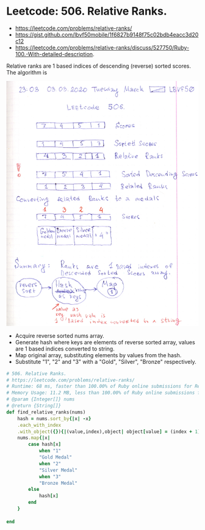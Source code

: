 # Leetcode: 506. Relative Ranks. 

- https://leetcode.com/problems/relative-ranks/
- https://gist.github.com/lbvf50mobile/1f6827b9148f75c02bdb4eacc3d20c12
- https://leetcode.com/problems/relative-ranks/discuss/527750/Ruby-100.-With-detailed-description.

Relative ranks are 1 based indices of descending (reverse) sorted scores. The algorithm is

![Description of LC506 score, reverse sorted score, hash, and mapping.](lc506.png)

- Acquire reverse sorted nums array.
- Generate hash where keys are elements of reverse sorted array, values are 1 based indices converted to string.
- Map original array, substituting elements by values from the hash. 
- Substitute "1", "2" and "3" with a "Gold", "Silver", "Bronze" respectively.

```Ruby
# 506. Relative Ranks.
# https://leetcode.com/problems/relative-ranks/
# Runtime: 68 ms, faster than 100.00% of Ruby online submissions for Relative Ranks.
# Memory Usage: 11.2 MB, less than 100.00% of Ruby online submissions for Relative Ranks.
# @param {Integer[]} nums
# @return {String[]}
def find_relative_ranks(nums)
    hash = nums.sort_by{|x| -x}
    .each_with_index
    .with_object({}){|(value,index),object| object[value] = (index + 1).to_s}
    nums.map{|x| 
        case hash[x]
            when "1"
            "Gold Medal"
            when "2"
            "Silver Medal"
            when "3"
            "Bronze Medal"
        else
            hash[x]
        end
    }
    
end
```